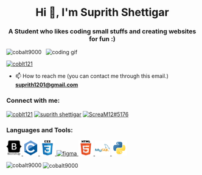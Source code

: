 <h1 align="center">Hi 👋, I'm Suprith Shettigar</h1>
<h3 align="center">A Student who likes coding small stuffs and creating websites for fun :)</h3>

<img align="right" src="https://media3.giphy.com/media/RbDKaczqWovIugyJmW/200w.gif?cid=6c09b952qv6w2wtrqoha897ch48zuz8o7my6pfs1rnf1ui77&rid=200w.gif&ct=g" alt="coding gif" width="400">

<p align="left"> <img src="https://komarev.com/ghpvc/?username=cobalt9000&label=Profile%20views&color=0e75b6&style=flat" alt="cobalt9000" /> </p>

<p align="left"> <a href="https://twitter.com/coblt121" target="blank"><img src="https://img.shields.io/twitter/follow/coblt121?logo=twitter&style=for-the-badge" alt="coblt121" /></a> </p>

- 📫 How to reach me (you can contact me through this email.) **suprith1201@gmail.com**

<h3 align="left">Connect with me:</h3>
<p align="left">
<a href="https://twitter.com/coblt121" target="blank"><img align="center" src="https://raw.githubusercontent.com/rahuldkjain/github-profile-readme-generator/master/src/images/icons/Social/twitter.svg" alt="coblt121" height="30" width="40" /></a>
<a href="https://linkedin.com/in/suprith shettigar" target="blank"><img align="center" src="https://raw.githubusercontent.com/rahuldkjain/github-profile-readme-generator/master/src/images/icons/Social/linked-in-alt.svg" alt="suprith shettigar" height="30" width="40" /></a>
<a href="https://discord.gg/ScreaM12#5176" target="blank"><img align="center" src="https://raw.githubusercontent.com/rahuldkjain/github-profile-readme-generator/master/src/images/icons/Social/discord.svg" alt="ScreaM12#5176" height="30" width="40" /></a>
</p>

<h3 align="left">Languages and Tools:</h3>
<p align="left"> <a href="https://getbootstrap.com" target="_blank" rel="noreferrer"> <img src="https://raw.githubusercontent.com/devicons/devicon/master/icons/bootstrap/bootstrap-plain-wordmark.svg" alt="bootstrap" width="40" height="40"/> </a> <a href="https://www.cprogramming.com/" target="_blank" rel="noreferrer"> <img src="https://raw.githubusercontent.com/devicons/devicon/master/icons/c/c-original.svg" alt="c" width="40" height="40"/> </a> <a href="https://www.w3schools.com/css/" target="_blank" rel="noreferrer"> <img src="https://raw.githubusercontent.com/devicons/devicon/master/icons/css3/css3-original-wordmark.svg" alt="css3" width="40" height="40"/> </a> <a href="https://www.figma.com/" target="_blank" rel="noreferrer"> <img src="https://www.vectorlogo.zone/logos/figma/figma-icon.svg" alt="figma" width="40" height="40"/> </a> <a href="https://git-scm.com/" target="_blank" rel="noreferrer"></a> <a href="https://www.w3.org/html/" target="_blank" rel="noreferrer"> <img src="https://raw.githubusercontent.com/devicons/devicon/master/icons/html5/html5-original-wordmark.svg" alt="html5" width="40" height="40"/> </a> <a href="https://www.mysql.com/" target="_blank" rel="noreferrer"> <img src="https://raw.githubusercontent.com/devicons/devicon/master/icons/mysql/mysql-original-wordmark.svg" alt="mysql" width="40" height="40"/> </a> <a href="https://www.python.org" target="_blank" rel="noreferrer"> <img src="https://raw.githubusercontent.com/devicons/devicon/master/icons/python/python-original.svg" alt="python" width="40" height="40"/> </a> </p>

<p><img align="left" src="https://github-readme-stats.vercel.app/api/top-langs?username=cobalt9000&show_icons=true&locale=en&layout=compact" alt="cobalt9000" /></p>


<p>&nbsp;<img align="center" src="https://github-readme-stats.vercel.app/api?username=cobalt9000&show_icons=true&locale=en" alt="cobalt9000" /></p>

